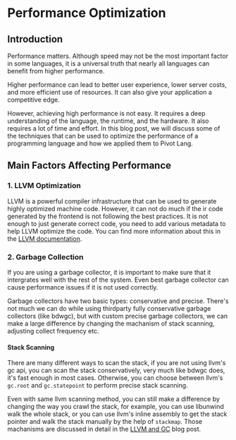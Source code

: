 # Performance Optimization

## Introduction

Performance matters. Although speed may not be the most important factor in some languages, it is a universal truth that nearly all languages can benefit from higher performance.

Higher performance can lead to better user experience, lower server costs, and more efficient use of resources. It can also give your application a competitive edge.

However, achieving high performance is not easy. It requires a deep understanding of the language, the runtime, and the hardware. It also requires a lot of time and effort. In this blog post, we will discuss some of the techniques that can be used to optimize the performance of a programming language and how
we applied them to Pivot Lang.

## Main Factors Affecting Performance

### 1. LLVM Optimization

LLVM is a powerful compiler infrastructure that can be used to generate highly optimized machine code. However, it can not do much if the ir code generated by the frontend is not following the best practices.
It is not enough to just generate correct code, you need to add various metadata to help LLVM optimize the code. You can find more information about this in the [LLVM documentation](https://llvm.org/docs/Frontend/PerformanceTips.html).

### 2. Garbage Collection

If you are using a garbage collector, it is important to make sure that it intergrates well with the rest of the system. Even best garbage collector can cause performance issues if it is not used correctly.

Garbage collectors have two basic types: conservative and precise. There's not much we can do
while using thirdparty fully conservative garbage collectors (like bdwgc), but with custom precise garbage collectors, we can
make a large difference by changing the machanism of stack scanning, adjusting collect frequency etc.

#### Stack Scanning

There are many different ways to scan the stack, if you are not using llvm's gc api, you can scan the stack
conservatively, very much like bdwgc does, it's fast enough in most cases. Otherwise, you can choose between
llvm's `gc.root` and `gc.statepoint` to perform precise stack scanning.

Even with same llvm scanning method, you can still make a difference by changing the way you
crawl the stack, for example, you can use libunwind walk the whole stack, or you can use llvm's
inline assembly to get the stack pointer and walk the stack manually by the help of `stackmap`.
Those machanisms are discussed in detail in the [LLVM and GC](https://yuchenx.pages.dev/blog/llvm/llvm-and-gc/) blog post.



